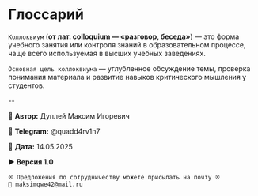 # Глоссарий

`Коллоквиум` (**от лат. colloquium — «разговор, беседа»**) — это форма учебного занятия или контроля знаний в образовательном процессе, чаще всего используемая в высших учебных заведениях.

`Основная цель коллоквиума` — углубленное обсуждение темы, проверка понимания материала и развитие навыков критического мышления у студентов.

--

💼 **Автор:** Дуплей Максим Игоревич

📲 **Telegram:** @quadd4rv1n7

📅 **Дата:** 14.05.2025

▶️ **Версия 1.0**

```textline
※ Предложения по сотрудничеству можете присылать на почту ※
📧 maksimqwe42@mail.ru
```
